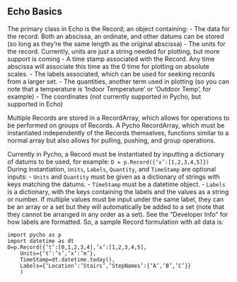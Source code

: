 ## Echo Basics
The primary class in Echo is the Record; an object containing:
    - The data for the record. Both an abscissa, an ordinate, and other datums can be stored (so long as they’re the same length as the original abscissa)
    - The units for the record. Currently, units are just a string needed for plotting, but more support is coming
    - A time stamp associated with the Record. Any time abscissa will associate this time as the 0 time for plotting on absolute scales.
    - The labels associated, which can be used for seeking records from a larger set.
    - The quantities, another term used in plotting (so you can note that a temperature is ‘Indoor Temperature’ or ‘Outdoor Temp’, for example)
    - The coordinates (not currently supported in Pycho, but supported in Echo)
   
Multiple Records are stored in a RecordArray, which allows for operations to be performed on groups of Records. A Pycho RecordArray, which must be instantiated independently of the Records themselves, functions similar to a normal array but also allows for pulling, pushing, and group operations.

Currently in Pycho, a Record must be instantiated by inputting a dictionary of datums to be used, for example:
`D = p.Record({‘x’:[1,2,3,4,5]})`
During instantiation, `Units`, `Labels`, `Quantity`, and `TimeStamp` are optional inputs:
    - `Units` and `Quantity` must be given as a dictionary of strings with keys matching the datums.
    - `TimeStamp` must be a datetime object.
    - `Labels` is a dictionary, with the keys containing the labels and the values as a string or number. If multiple values must be input under the same label, they can be an array or a set but they will automatically be added to a set (note that they cannot be arranged in any order as a set). See the “Developer Info” for how labels are formatted.
So, a sample Record formulation with all data is:
```
import pycho as p
import datetime as dt
D=p.Record({‘t’:[0,1,2,3,4],’x’:[1,2,3,4,5],
    Units={‘t’:’s’,’x’:’m’},
    TimeStamp=dt.datetime.today(),
    Labels={‘Location’:’Stairs’,’StepNames’:{‘A’,’B’,’C’}}
    )
```   
